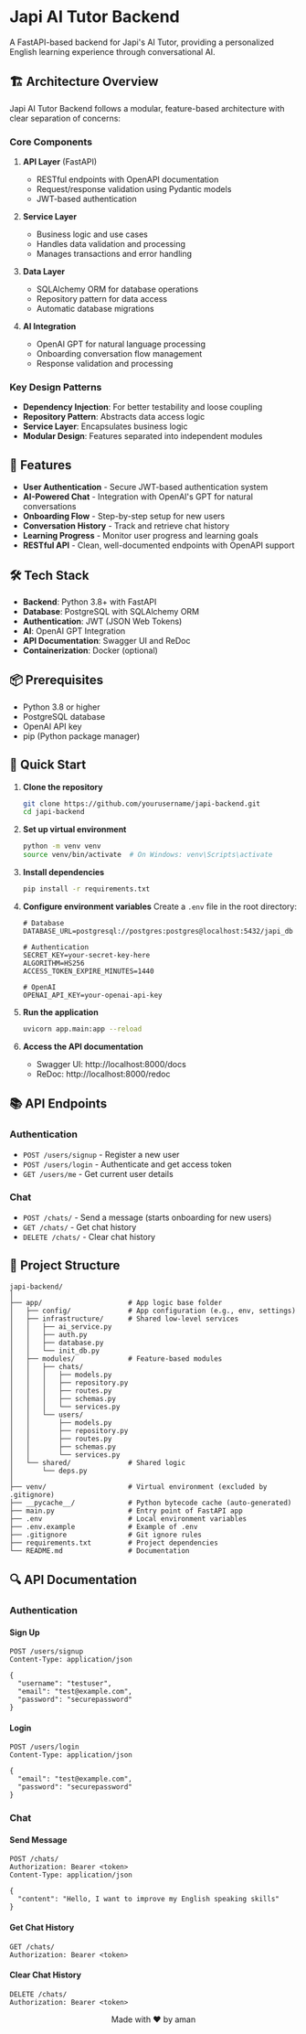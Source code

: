 # Japi AI Tutor Backend

A FastAPI-based backend for Japi's AI Tutor, providing a personalized English learning experience through conversational AI.

## 🏗️ Architecture Overview

Japi AI Tutor Backend follows a modular, feature-based architecture with clear separation of concerns:

### Core Components

1. **API Layer** (FastAPI)
   - RESTful endpoints with OpenAPI documentation
   - Request/response validation using Pydantic models
   - JWT-based authentication

2. **Service Layer**
   - Business logic and use cases
   - Handles data validation and processing
   - Manages transactions and error handling

3. **Data Layer**
   - SQLAlchemy ORM for database operations
   - Repository pattern for data access
   - Automatic database migrations

4. **AI Integration**
   - OpenAI GPT for natural language processing
   - Onboarding conversation flow management
   - Response validation and processing

### Key Design Patterns
- **Dependency Injection**: For better testability and loose coupling
- **Repository Pattern**: Abstracts data access logic
- **Service Layer**: Encapsulates business logic
- **Modular Design**: Features separated into independent modules

## 🚀 Features

- **User Authentication** - Secure JWT-based authentication system
- **AI-Powered Chat** - Integration with OpenAI's GPT for natural conversations
- **Onboarding Flow** - Step-by-step setup for new users
- **Conversation History** - Track and retrieve chat history
- **Learning Progress** - Monitor user progress and learning goals
- **RESTful API** - Clean, well-documented endpoints with OpenAPI support

## 🛠 Tech Stack

- **Backend**: Python 3.8+ with FastAPI
- **Database**: PostgreSQL with SQLAlchemy ORM
- **Authentication**: JWT (JSON Web Tokens)
- **AI**: OpenAI GPT Integration
- **API Documentation**: Swagger UI and ReDoc
- **Containerization**: Docker (optional)

## 📦 Prerequisites

- Python 3.8 or higher
- PostgreSQL database
- OpenAI API key
- pip (Python package manager)

## 🚀 Quick Start

1. **Clone the repository**
   ```bash
   git clone https://github.com/yourusername/japi-backend.git
   cd japi-backend
   ```

2. **Set up virtual environment**
   ```bash
   python -m venv venv
   source venv/bin/activate  # On Windows: venv\Scripts\activate
   ```

3. **Install dependencies**
   ```bash
   pip install -r requirements.txt
   ```

4. **Configure environment variables**
   Create a `.env` file in the root directory:
   ```env
   # Database
   DATABASE_URL=postgresql://postgres:postgres@localhost:5432/japi_db
   
   # Authentication
   SECRET_KEY=your-secret-key-here
   ALGORITHM=HS256
   ACCESS_TOKEN_EXPIRE_MINUTES=1440
   
   # OpenAI
   OPENAI_API_KEY=your-openai-api-key
   ```

5. **Run the application**
   ```bash
   uvicorn app.main:app --reload
   ```

6. **Access the API documentation**
   - Swagger UI: http://localhost:8000/docs
   - ReDoc: http://localhost:8000/redoc

## 📚 API Endpoints

### Authentication
- `POST /users/signup` - Register a new user
- `POST /users/login` - Authenticate and get access token
- `GET /users/me` - Get current user details

### Chat
- `POST /chats/` - Send a message (starts onboarding for new users)
- `GET /chats/` - Get chat history
- `DELETE /chats/` - Clear chat history

## 🧩 Project Structure

```
japi-backend/
│
├── app/                     # App logic base folder
│   ├── config/              # App configuration (e.g., env, settings)
│   ├── infrastructure/      # Shared low-level services
│   │   ├── ai_service.py
│   │   ├── auth.py
│   │   ├── database.py
│   │   └── init_db.py
│   ├── modules/             # Feature-based modules
│   │   ├── chats/
│   │   │   ├── models.py
│   │   │   ├── repository.py
│   │   │   ├── routes.py
│   │   │   ├── schemas.py
│   │   │   └── services.py
│   │   └── users/
│   │       ├── models.py
│   │       ├── repository.py
│   │       ├── routes.py
│   │       ├── schemas.py
│   │       └── services.py
│   └── shared/              # Shared logic
│       └── deps.py
│
├── venv/                    # Virtual environment (excluded by .gitignore)
├── __pycache__/             # Python bytecode cache (auto-generated)
├── main.py                  # Entry point of FastAPI app
├── .env                     # Local environment variables
├── .env.example             # Example of .env
├── .gitignore               # Git ignore rules
├── requirements.txt         # Project dependencies
└── README.md                # Documentation

```

## 🔍 API Documentation

### Authentication

#### Sign Up
```http
POST /users/signup
Content-Type: application/json

{
  "username": "testuser",
  "email": "test@example.com",
  "password": "securepassword"
}
```

#### Login
```http
POST /users/login
Content-Type: application/json

{
  "email": "test@example.com",
  "password": "securepassword"
}
```

### Chat

#### Send Message
```http
POST /chats/
Authorization: Bearer <token>
Content-Type: application/json

{
  "content": "Hello, I want to improve my English speaking skills"
}
```

#### Get Chat History
```http
GET /chats/
Authorization: Bearer <token>
```

#### Clear Chat History
```http
DELETE /chats/
Authorization: Bearer <token>
```

<div align="center">
  Made with ❤️ by aman
</div>